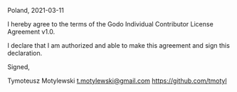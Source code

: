 Poland, 2021-03-11

I hereby agree to the terms of the Godo Individual Contributor License
Agreement v1.0.

I declare that I am authorized and able to make this agreement and sign this
declaration.

Signed,

Tymoteusz Motylewski t.motylewski@gmail.com https://github.com/tmotyl

